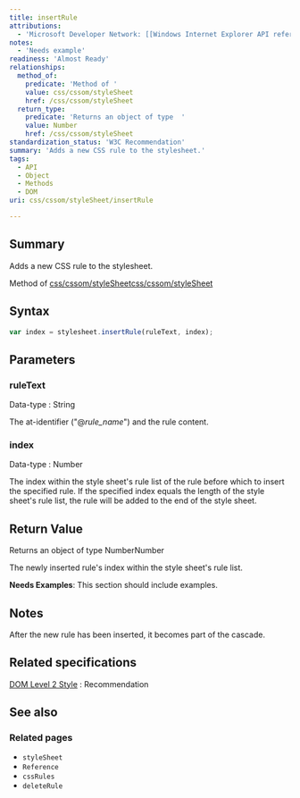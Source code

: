 ```yaml
---
title: insertRule
attributions:
  - 'Microsoft Developer Network: [[Windows Internet Explorer API reference](http://msdn.microsoft.com/en-us/library/ie/hh828809%28v=vs.85%29.aspx) Article]'
notes:
  - 'Needs example'
readiness: 'Almost Ready'
relationships:
  method_of:
    predicate: 'Method of '
    value: css/cssom/styleSheet
    href: /css/cssom/styleSheet
  return_type:
    predicate: 'Returns an object of type  '
    value: Number
    href: /css/cssom/styleSheet
standardization_status: 'W3C Recommendation'
summary: 'Adds a new CSS rule to the stylesheet.'
tags:
  - API
  - Object
  - Methods
  - DOM
uri: css/cssom/styleSheet/insertRule

---
```

## Summary

Adds a new CSS rule to the stylesheet.

Method of [css/cssom/styleSheet](/css/cssom/styleSheet)[css/cssom/styleSheet](/css/cssom/styleSheet)

## Syntax

``` js
var index = stylesheet.insertRule(ruleText, index);
```

## Parameters

### ruleText

 Data-type
:   String

 The at-identifier ("@*rule\_name*") and the rule content.

### index

 Data-type
:   Number

 The index within the style sheet's rule list of the rule before which to insert the specified rule. If the specified index equals the length of the style sheet's rule list, the rule will be added to the end of the style sheet.

## Return Value

Returns an object of type NumberNumber

The newly inserted rule's index within the style sheet's rule list.

**Needs Examples**: This section should include examples.

## Notes

After the new rule has been inserted, it becomes part of the cascade.

## Related specifications

[DOM Level 2 Style](http://www.w3.org/TR/2000/REC-DOM-Level-2-Style-20001113/css.html)
:   Recommendation

## See also

### Related pages

-   `styleSheet`
-   `Reference`
-   `cssRules`
-   `deleteRule`
